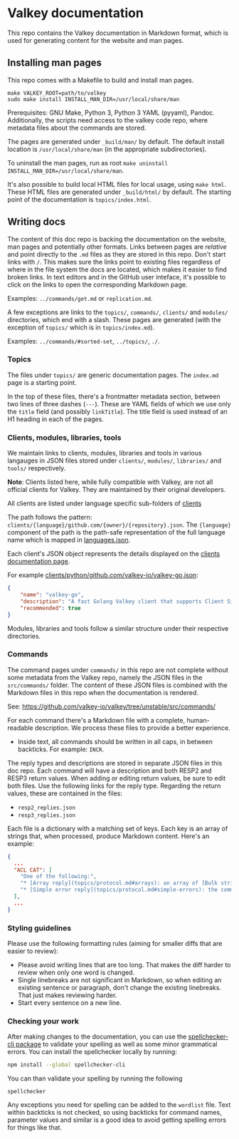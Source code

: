 # Valkey documentation

This repo contains the Valkey documentation in Markdown format, which is used
for generating content for the website and man pages.

## Installing man pages

This repo comes with a Makefile to build and install man pages.

    make VALKEY_ROOT=path/to/valkey
    sudo make install INSTALL_MAN_DIR=/usr/local/share/man

Prerequisites: GNU Make, Python 3, Python 3 YAML (pyyaml), Pandoc.
Additionally, the scripts need access to the valkey code repo,
where metadata files about the commands are stored.

The pages are generated under `_build/man/` by default. The default install
location is `/usr/local/share/man` (in the appropriate subdirectories).

To uninstall the man pages, run as root `make uninstall INSTALL_MAN_DIR=/usr/local/share/man`.

It's also possible to build local HTML files for local usage, using `make html`.
These HTML files are generated under `_build/html/` by default. The starting
point of the documentation is `topics/index.html`.

## Writing docs

The content of this doc repo is backing the documentation on the website, man
pages and potentially other formats. Links between pages are *relative* and
point directly to the `.md` files as they are stored in this repo. Don't start
links with `/`. This makes sure the links point to existing files regardless of
where in the file system the docs are located, which makes it easier to find
broken links. In text editors and in the GitHub user inteface, it's possible to
click on the links to open the corresponding Markdown page.

Examples: `../commands/get.md` or `replication.md`.

A few exceptions are links to the `topics/`, `commands/`, `clients/` and
`modules/` directories, which end with a slash. These pages are generated (with
the exception of `topics/` which is in `topics/index.md`).

Examples: `../commands/#sorted-set`, `../topics/`, `./`.

### Topics

The files under `topics/` are generic documentation pages. The `index.md` page is a starting point.

In the top of these files, there's a frontmatter metadata section, between two
lines of three dashes (`---`). These are YAML fields of which we use only the
`title` field (and possibly `linkTitle`). The title field is used instead of an
H1 heading in each of the pages.

### Clients, modules, libraries, tools

We maintain links to clients, modules, libraries and tools in various langauges in
JSON files stored under `clients/`, `modules/`, `libraries/` and `tools/`
respectively.

**Note**:  Clients listed here, while fully compatible with Valkey, are not all official clients for Valkey.
They are maintained by their original developers.

All clients are listed under language specific sub-folders of [clients](./clients)

The path follows the pattern: ``clients/{language}/github.com/{owner}/{repository}.json``.
The ``{language}`` component of the path is the path-safe representation
of the full language name which is mapped in [languages.json](./languages.json).

Each client's JSON object represents the details displayed on the [clients documentation page](https://valkey.io/clients/).

For example [clients/python/github.com/valkey-io/valkey-go.json](./clients/python/github.com/valkey-io/valkey-go.json):

```json
{
    "name": "valkey-go",
    "description": "A fast Golang Valkey client that supports Client Side Caching and Auto Pipelining.",
    "recommended": true
}
```

Modules, libraries and tools follow a similar structure under their respective directories.

### Commands

The command pages under `commands/` in this repo are not complete without some
metadata from the Valkey repo, namely the JSON files in the `src/commands/`
folder. The content of these JSON files is combined with the Markdown files in
this repo when the documentation is rendered.

See: https://github.com/valkey-io/valkey/tree/unstable/src/commands/

For each command there's a Markdown file with a complete, human-readable
description.
We process these files to provide a better experience.

*   Inside text, all commands should be written in all caps, in between
    backticks.
    For example: `INCR`.

The reply types and descriptions are stored in separate JSON files in this doc repo.
Each command will have a description and both RESP2 and RESP3 return values.
When adding or editing return values, be sure to edit both files. Use the following
links for the reply type.
Regarding the return values, these are contained in the files:

* `resp2_replies.json`
* `resp3_replies.json`

Each file is a dictionary with a matching set of keys. Each key is an array of strings that,
when processed, produce Markdown content. Here's an example:

```json
{
  ...
  "ACL CAT": [
    "One of the following:",
    "* [Array reply](topics/protocol.md#arrays): an array of [Bulk string reply](topics/protocol.md#bulk-strings) elements representing ACL categories or commands in a given category.",
    "* [Simple error reply](topics/protocol.md#simple-errors): the command returns an error if an invalid category name is given."
  ],
  ...
}
```

### Styling guidelines

Please use the following formatting rules (aiming for smaller diffs that are easier to review):

* Please avoid writing lines that are too long.
  That makes the diff harder to review when only one word is changed.
* Single linebreaks are not significant in Markdown, so when editing an existing
  sentence or paragraph, don't change the existing linebreaks. That just makes
  reviewing harder.
* Start every sentence on a new line.

### Checking your work

After making changes to the documentation, you can use the [spellchecker-cli package](https://www.npmjs.com/package/spellchecker-cli)
to validate your spelling as well as some minor grammatical errors. You can install the spellchecker locally by running:

```bash
npm install --global spellchecker-cli
```

You can than validate your spelling by running the following

```
spellchecker
```

Any exceptions you need for spelling can be added to the `wordlist` file.
Text within backticks is not checked, so using backticks for command names,
parameter values and similar is a good idea to avoid getting spelling errors for
things like that.
